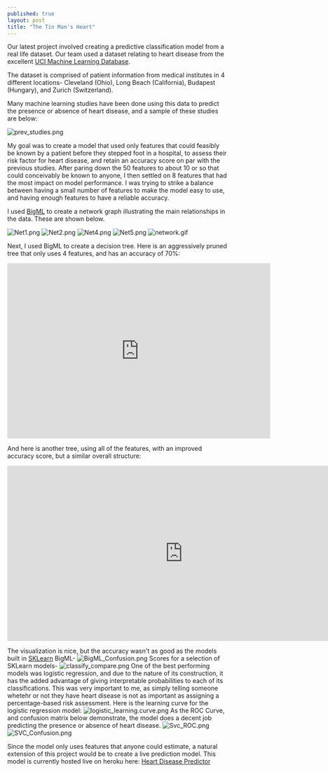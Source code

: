 ```yaml
---
published: true
layout: post
title: "The Tin Man's Heart"
---
```








Our latest project involved creating a predictive classification model from a real life dataset.  Our team used a dataset relating to heart disease from the excellent [UCI Machine Learning Database](https://archive.ics.uci.edu/ml/datasets/Heart+Disease).  

The dataset is comprised of patient information from medical institutes in 4 different locations- Cleveland (Ohio), Long Beach (California), Budapest (Hungary), and Zurich (Switzerland).  

Many machine learning studies have been done using this data to predict the presence or absence of heart disease, and a sample of these studies are below:


![prev_studies.png](https://raw.githubusercontent.com/shermanash/shermanash.github.io/master/images/prev_studies.png)

My goal was to create a model that used only features that could feasibly be known by a patient before they stepped foot in a hospital, to assess their risk factor for heart disease, and retain an accuracy score on par with the previous studies. After paring down the 50 features to about 10 or so that could conceivably be known to anyone, I then settled on 8 features that had the most impact on model performance.  I was trying to strike a balance between having a small number of features to make the model easy to use, and having enough features to have a reliable accuracy.

I used [BigML](https://bigml.com/) to create a network graph illustrating the main relationships in the data.  These are shown below.

![Net1.png](https://raw.githubusercontent.com/shermanash/shermanash.github.io/master/images/Net1.png)
![Net2.png](https://raw.githubusercontent.com/shermanash/shermanash.github.io/master/images/Net2.png)
![Net4.png](https://raw.githubusercontent.com/shermanash/shermanash.github.io/master/images/Net4.png)
![Net5.png](https://raw.githubusercontent.com/shermanash/shermanash.github.io/master/images/Net5.png)
![network.gif](https://raw.githubusercontent.com/shermanash/shermanash.github.io/master/images/network.gif)

Next, I used BigML to create a decision tree.  Here is an aggressively pruned tree that only uses 4 features, and has an accuracy of 70%:
<iframe src="https://bigml.com/embedded/model/pJsPoBVcF2jbTsvtGZLg1mQE6Wj" frameborder="0" allowtransparency="true" allowfullscreen="allowfullscreen" width="600" height="400"></iframe>


And here is another tree, using all of the features, with an improved accuracy score, but a similar overall structure:
<iframe src="https://bigml.com/embedded/model/c3PhwxuqgNIPkx6pzxlwl7Wg05e" frameborder="0" allowtransparency="true" allowfullscreen="allowfullscreen" width="800" height="400"></iframe>

The visualization is nice, but the accuracy wasn't as good as the models built in [SKLearn](http://scikit-learn.org/stable/)
BigML-
![BigML_Confusion.png](https://raw.githubusercontent.com/shermanash/shermanash.github.io/master/images/BigML_Confusion.png)
Scores for a selection of SKLearn models-
![classify_compare.png](https://raw.githubusercontent.com/shermanash/shermanash.github.io/master/images/classify_compare.png)
One of the best performing models was logistic regression, and due to the nature of its construction, it has the added advantage of giving interpretable probabilities to each of its classifications.  This was very important to me, as simply telling someone whetehr or not they have heart disease is not as important as assigning a percentage-based risk assessment.  Here is the learning curve for the logistic regression model:
![logistic_learning.curve.png](https://raw.githubusercontent.com/shermanash/shermanash.github.io/master/images/logistic_learning.curve.png)
As the ROC Curve, and confusion matrix below demonstrate, the model does a decent job predicting the presence or absence of heart disease.
![Svc_ROC.png](https://raw.githubusercontent.com/shermanash/shermanash.github.io/master/images/Svc_ROC.png)
![SVC_Confusion.png](https://raw.githubusercontent.com/shermanash/shermanash.github.io/master/images/SVC_Confusion.png)

Since the model only uses features that anyone could estimate, a natural extension of this project would be to create a live prediction model.  This model is currently hosted live on heroku here:
[Heart Disease Predictor](https://heartdisease.herokuapp.com)
